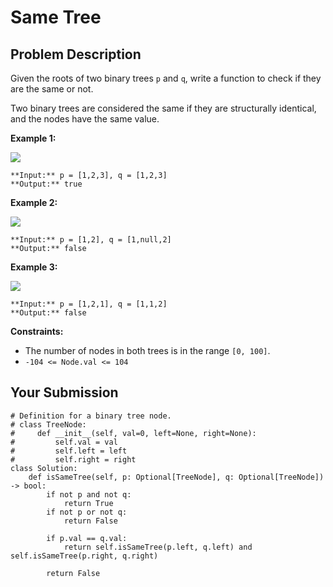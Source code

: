# Same Tree

## Problem Description

Given the roots of two binary trees `p` and `q`, write a function to check if
they are the same or not.

Two binary trees are considered the same if they are structurally identical,
and the nodes have the same value.



**Example 1:**

![](https://assets.leetcode.com/uploads/2020/12/20/ex1.jpg)

    
    
    **Input:** p = [1,2,3], q = [1,2,3]
    **Output:** true
    

**Example 2:**

![](https://assets.leetcode.com/uploads/2020/12/20/ex2.jpg)

    
    
    **Input:** p = [1,2], q = [1,null,2]
    **Output:** false
    

**Example 3:**

![](https://assets.leetcode.com/uploads/2020/12/20/ex3.jpg)

    
    
    **Input:** p = [1,2,1], q = [1,1,2]
    **Output:** false
    



**Constraints:**

  * The number of nodes in both trees is in the range `[0, 100]`.
  * `-104 <= Node.val <= 104`



## Your Submission

```python3
# Definition for a binary tree node.
# class TreeNode:
#     def __init__(self, val=0, left=None, right=None):
#         self.val = val
#         self.left = left
#         self.right = right
class Solution:
    def isSameTree(self, p: Optional[TreeNode], q: Optional[TreeNode]) -> bool:
        if not p and not q:
            return True
        if not p or not q:
            return False
        
        if p.val == q.val:
            return self.isSameTree(p.left, q.left) and self.isSameTree(p.right, q.right)

        return False

```
